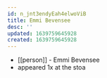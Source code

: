 ```yaml
---
id: n_jnt3endyEah4elwoViB
title: Emmi Bevensee
desc: ''
updated: 1639759645928
created: 1639759645928
---
```



- [[person]] - Emmi Bevensee
- appeared 1x at the stoa
